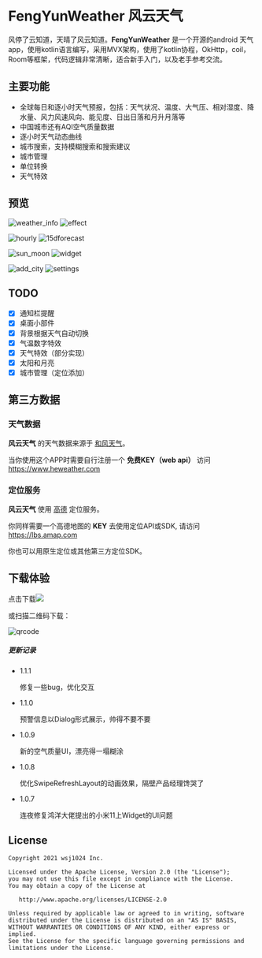 # FengYunWeather 风云天气

风停了云知道，天晴了风云知道。**FengYunWeather** 是一个开源的android 天气app，使用kotlin语言编写，采用MVX架构，使用了kotlin协程，OkHttp，coil，Room等框架，代码逻辑非常清晰，适合新手入门，以及老手参考交流。



## 主要功能

- 全球每日和逐小时天气预报，包括：天气状况、温度、大气压、相对湿度、降水量、风力风速风向、能见度、日出日落和月升月落等
- 中国城市还有AQI空气质量数据
- 逐小时天气动态曲线
- 城市搜索，支持模糊搜索和搜索建议
- 城市管理
- 单位转换
- 天气特效

## 预览
![weather_info](img/home.gif) ![effect](img/effect.gif)

![hourly](img/hourly.gif) ![15dforecast](img/15d.gif)

![sun_moon](img/sun.gif) ![widget](img/widget.gif)

![add_city](img/add_city.gif) ![settings](img/city_manager.gif)


## TODO

- [x] 通知栏提醒
- [x] 桌面小部件
- [x] 背景根据天气自动切换
- [x] 气温数字特效
- [x] 天气特效（部分实现）
- [x] 太阳和月亮
- [x] 城市管理（定位添加）

## 第三方数据

### 天气数据

**风云天气** 的天气数据来源于 [和风天气](https://www.heweather.com)。

当你使用这个APP时需要自行注册一个 **免费KEY（web api）** 访问 https://www.heweather.com

### 定位服务

**风云天气** 使用 [高德](https://www.amap.com) 定位服务。

你同样需要一个高德地图的 **KEY** 去使用定位API或SDK, 请访问 https://lbs.amap.com

你也可以用原生定位或其他第三方定位SDK。

## 下载体验


点击下载[![](https://img.shields.io/badge/Download-apk-green.svg)](https://raw.githubusercontent.com/wdsqjq/FengYunWeather/master/app/release/fengyun-weather-1.1.1.apk)

或扫描二维码下载：

![qrcode](img/qrcode.png)

##### 更新记录

- 1.1.1

  修复一些bug，优化交互

- 1.1.0

  预警信息以Dialog形式展示，帅得不要不要

- 1.0.9

  新的空气质量UI，漂亮得一塌糊涂

- 1.0.8

  优化SwipeRefreshLayout的动画效果，隔壁产品经理馋哭了

- 1.0.7

  连夜修复鸿洋大佬提出的小米11上Widget的UI问题


## License

    Copyright 2021 wsj1024 Inc.
    
    Licensed under the Apache License, Version 2.0 (the "License");
    you may not use this file except in compliance with the License.
    You may obtain a copy of the License at
    
       http://www.apache.org/licenses/LICENSE-2.0
    
    Unless required by applicable law or agreed to in writing, software
    distributed under the License is distributed on an "AS IS" BASIS,
    WITHOUT WARRANTIES OR CONDITIONS OF ANY KIND, either express or implied.
    See the License for the specific language governing permissions and
    limitations under the License.
